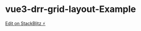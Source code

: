 # vue3-drr-grid-layout-Example

[Edit on StackBlitz ⚡️](https://stackblitz.com/edit/vitejs-vite-4bzekj)